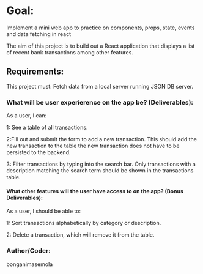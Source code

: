 # Goal:
Implement a mini web app to practice on components, props, state, events and data fetching in react

The aim of this project is to build out a React application that displays a list of recent bank transactions among other features.

## Requirements:
This project must: Fetch data from a local server running JSON DB server.

### What will be user experierence on the app be? (Deliverables):
As a user, I can:

1: See a table of all transactions. 

2:Fill out and submit the form to add a new transaction. This should add the new transaction to the table the new transaction does not have to be persisted to the backend.

3: Filter transactions by typing into the search bar. Only transactions with a description matching the search term should be shown in the transactions table.

#### What other features will the user have access to on the app? (Bonus Deliverables):
As a user, I should be able to:

1: Sort transactions alphabetically by category or description.

2: Delete a transaction, which will remove it from the table.

### Author/Coder:
bonganimasemola

####
